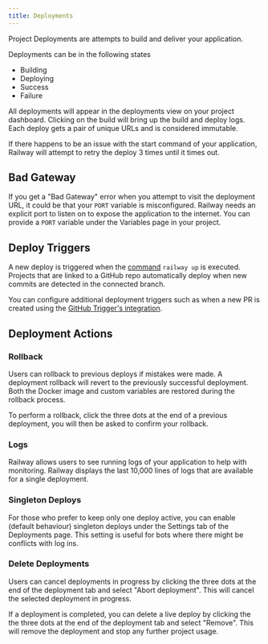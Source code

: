 ```yaml
---
title: Deployments
---
```


Project Deployments are attempts to build and deliver your application. 

Deployments can be in the following states
- Building
- Deploying
- Success
- Failure 

<NextImage  src="https://res.cloudinary.com/railway/image/upload/v1631917785/docs/deploy-view_pohple.png" 
            alt="Screenshot of Deploy View"
            layout="responsive"
            width={1005} 
            height={505}
            quality={80} />

All deployments will appear in the deployments view on your project dashboard.
Clicking on the build will bring up the build and deploy logs. Each deploy gets
a pair of unique URLs and is considered immutable.

If there happens to be an issue with the start command of your application, Railway will attempt to retry the deploy 3 times until it times out.

## Bad Gateway

If you get a "Bad Gateway" error when you attempt to visit the deployment URL, it could be that your `PORT` variable is misconfigured. Railway needs an explicit port to listen on to expose the application to the internet. You can provide a `PORT` variable under the Variables page in your project.

## Deploy Triggers

A new deploy is triggered when the [command](railway-up.md) `railway up` is executed. Projects that are linked to a GitHub repo automatically deploy when new commits are detected in the connected branch.

<NextImage  src="https://res.cloudinary.com/railway/image/upload/v1631917785/docs/github-deploys_bscowt.png" 
            alt="Screenshot of GitHub Integration"
            layout="responsive"
            width={1001} 
            height={740}
            quality={80} />

You can configure additional deployment triggers such as when a new PR is created using the [GitHub Trigger's integration](integrations#github-integration).

## Deployment Actions

### Rollback

Users can rollback to previous deploys if mistakes were made. A deployment rollback will revert to the previously successful deployment. Both the Docker image and custom variables are restored during the rollback process.

<NextImage  src="https://res.cloudinary.com/railway/image/upload/v1631917786/docs/rollback_i4mge0.png" 
            alt="Screenshot of Rollback Menu"
            layout="responsive"
            width={992} 
            height={426}
            quality={80} />

To perform a rollback, click the three dots at the end of a previous deployment, you will then be asked to confirm your rollback.

### Logs

Railway allows users to see running logs of your application to help with monitoring. Railway displays the last 10,000 lines of logs that are available for a single deployment. 

### Singleton Deploys

For those who prefer to keep only one deploy active, you can enable (default behaviour) singleton deploys under the Settings tab of the Deployments page. This setting is useful for bots where there might be conflicts with log ins. 

<NextImage  src="https://res.cloudinary.com/railway/image/upload/v1631917786/docs/singletons_oajxpb.png" 
            alt="Screenshot of Deploy Options"
            layout="responsive"
            width={994} 
            height={756}
            quality={80} />

### Delete Deployments

Users can cancel deployments in progress by clicking the three dots at the end of the deployment tab and select "Abort deployment". This will cancel the selected deployment in progress.

If a deployment is completed, you can delete a live deploy by clicking the the three dots at the end of the deployment tab and select "Remove". This will remove the deployment and stop any further project usage. 
